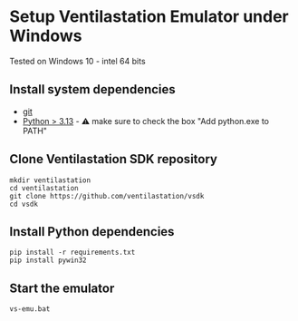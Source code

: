 # Setup Ventilastation Emulator under Windows
Tested on Windows 10 - intel 64 bits

## Install system dependencies
* [git](https://git-scm.com/downloads/win)
* [Python > 3.13](https://www.python.org/downloads/) - ⚠️ make sure to check the box "Add python.exe to PATH"

## Clone Ventilastation SDK repository
```
mkdir ventilastation
cd ventilastation
git clone https://github.com/ventilastation/vsdk
cd vsdk
```
## Install Python dependencies
```
pip install -r requirements.txt
pip install pywin32
```

## Start the emulator
```
vs-emu.bat
```
